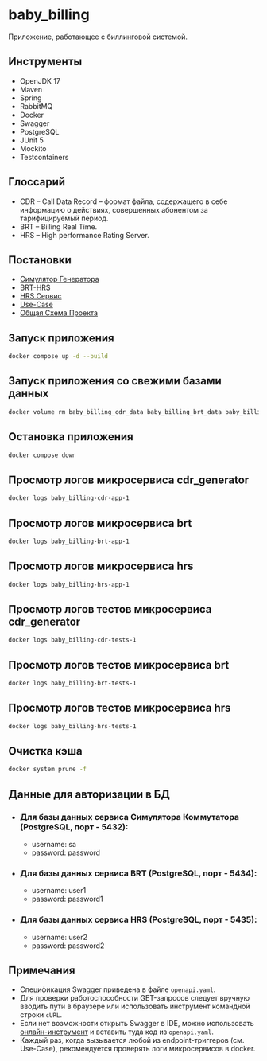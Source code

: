 # baby_billing
Приложение, работающее с биллинговой системой.

## Инструменты

- OpenJDK 17
- Maven
- Spring
- RabbitMQ
- Docker
- Swagger
- PostgreSQL
- JUnit 5
- Mockito
- Testcontainers

## Глоссарий

- CDR – Call Data Record – формат файла, содержащего в себе информацию о действиях, совершенных абонентом за тарифицируемый период.
- BRT – Billing Real Time.
- HRS – High performance Rating Server.

## Постановки

- [Симулятор Генератора](https://docs.google.com/document/d/1uD2oaUhXccn-I2PdqZ1q3_mYTdI2XhHQ/edit?usp=sharing&ouid=113918469695711497887&rtpof=true&sd=true)
- [BRT-HRS](https://docs.google.com/document/d/1GosTWBp7OSpktRpfLRm14eGcjLiYv3jZ/edit?usp=sharing&ouid=113918469695711497887&rtpof=true&sd=true)
- [HRS Сервис](https://docs.google.com/document/d/1HjNd-IDC5nQDPpJ3f3gAjznPFq5SsIfD/edit?usp=sharing&ouid=113918469695711497887&rtpof=true&sd=true)
- [Use-Case](https://docs.google.com/document/d/19Jym4V2EAc4hVurmnbo5_9UYn61sK6K0/edit?usp=sharing&ouid=113918469695711497887&rtpof=true&sd=true)
- [Общая Схема Проекта](https://drive.google.com/file/d/1YzHcSYZaLkd1YmqKzIlxhe2zc-HjVMI8/view?usp=sharing)

## Запуск приложения

```bash
docker compose up -d --build
```
## Запуск приложения co свежими базами данных

```bash
docker volume rm baby_billing_cdr_data baby_billing_brt_data baby_billing_hrs_data && docker compose up -d --build
```

## Остановка приложения

```bash
docker compose down
```
## Просмотр логов микросервиса cdr_generator

```bash
docker logs baby_billing-cdr-app-1
```

## Просмотр логов микросервиса brt

```bash
docker logs baby_billing-brt-app-1
```

## Просмотр логов микросервиса hrs

```bash
docker logs baby_billing-hrs-app-1
```

## Просмотр логов тестов микросервиса cdr_generator

```bash
docker logs baby_billing-cdr-tests-1
```

## Просмотр логов тестов микросервиса brt

```bash
docker logs baby_billing-brt-tests-1
```

## Просмотр логов тестов микросервиса hrs

```bash
docker logs baby_billing-hrs-tests-1
```

## Очистка кэша

```bash
docker system prune -f
```

## Данные для авторизации в БД

- ### Для базы данных сервиса Симулятора Коммутатора (PostgreSQL, порт - 5432):
    - username: sa
    - password: password

- ### Для базы данных сервиса BRT (PostgreSQL, порт - 5434):
    - username: user1
    - password: password1

- ### Для базы данных сервиса HRS (PostgreSQL, порт - 5435):
    - username: user2
    - password: password2

## Примечания
- Спецификация Swagger приведена в файле ```openapi.yaml```.
- Для проверки работоспособности GET-запросов следует вручную вводить пути в браузере или использовать инструмент командной строки ```cURL```.
- Если нет возможности открыть Swagger в IDE, можно использовать [онлайн-инструмент](https://editor.swagger.io/) и вставить туда код из ```openapi.yaml```.
- Каждый раз, когда вызывается любой из endpoint-триггеров (см. Use-Case), рекомендуется проверять логи микросервисов в docker.

